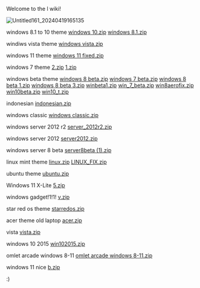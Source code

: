 Welcome to the l wiki!


![Untitled161_20240419165135](https://github.com/muskumlegarm/l/assets/164125325/464940a9-6b38-4c9b-840e-011643ab113f)

windows 8.1 to 10 theme
[windows 10.zip](https://github.com/muskumlegarm/l/files/15020334/windows.10.zip)
[windows 8.1.zip](https://github.com/muskumlegarm/l/files/15020337/windows.8.1.zip)

windiws vista theme
[windows vista.zip](https://github.com/muskumlegarm/l/files/15020641/windows.vista.zip)

windows 11 theme
[windows 11 fixed.zip](https://github.com/muskumlegarm/l/files/15020857/windows.11.fixed.zip)


windows 7 theme
[2.zip](https://github.com/muskumlegarm/l/files/15020549/2.zip)
[1.zip](https://github.com/muskumlegarm/l/files/15020525/1.zip)

windows beta theme
[windows 8 beta.zip](https://github.com/muskumlegarm/l/files/15020336/windows.8.beta.zip)
[windows 7 beta.zip](https://github.com/muskumlegarm/l/files/15020599/windows.7.beta.zip)
[windows 8 beta 1.zip](https://github.com/muskumlegarm/l/files/15020919/windows.8.beta.1.zip)
[windows 8 beta 3.zip](https://github.com/guest82644/l/files/15442217/windows.8.beta.3.zip)
[winbeta1.zip](https://github.com/user-attachments/files/15522128/winbeta1.zip)
[win_7_beta.zip](https://github.com/user-attachments/files/15522130/win_7_beta.zip)
[win8aerofix.zip](https://github.com/user-attachments/files/15522131/win8aerofix.zip)
[win10beta.zip](https://github.com/user-attachments/files/15522133/win10beta.zip)
[win10_t.zip](https://github.com/user-attachments/files/15585074/win10_t.zip)



indonesian
[indonesian.zip](https://github.com/muskumlegarm/l/files/15021120/indonesian.zip)

windows classic
[windows classic.zip](https://github.com/muskumlegarm/l/files/15038407/windows.classic.zip)


windows server 2012 r2
[server_2012r2.zip](https://github.com/muskumlegarm/l/files/15063326/server_2012r2.zip)

windows server 2012
[server2012.zip](https://github.com/user-attachments/files/15756021/server2012.zip)

windows server 8 beta
[server8beta (1).zip](https://github.com/user-attachments/files/15756024/server8beta.1.zip)

linux mint theme
[linux.zip](https://github.com/muskumlegarm/l/files/15151249/linux.zip)
[LINUX_FIX.zip](https://github.com/muskumlegarm/l/files/15156704/LINUX_FIX.zip)

ubuntu theme
[ubuntu.zip](https://github.com/user-attachments/files/15522142/ubuntu.zip)


Windows 11 X-Lite
[5.zip](https://github.com/muskumlegarm/l/files/15235899/5.zip)


windows gadget!1!1!
[v.zip](https://github.com/muskumlegarm/l/files/15162336/v.zip)


star red os theme
[starredos.zip](https://github.com/guest82644/l/files/15442205/starredos.zip)


acer theme old laptop
[acer.zip](https://github.com/guest82644/l/files/15442210/acer.zip)


vista
[vista.zip](https://github.com/guest82644/l/files/15442213/vista.zip)

windows 10 2015
[win102015.zip](https://github.com/user-attachments/files/15845987/win102015.zip)

omlet arcade windows 8-11
[omlet arcade windows 8-11.zip](https://github.com/user-attachments/files/16044119/omlet.arcade.windows.8-11.zip)

windows 11 nice
[b.zip](https://github.com/user-attachments/files/16044120/b.zip)


:)
